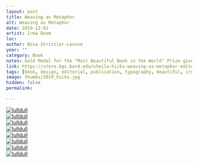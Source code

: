 ```yaml
---
layout: post
title: Weaving as Metaphor
alt: Weaving as Metaphor
date: 2019-12-02
artist: Irma Boom
loc: 
author: Nina Stritzler-Levine
year: ""
category: Book
notes: Gold Medal for the "Most Beautiful Book in the World" Prize given at the Leipzig Book Fair
link: https://store.bgc.bard.edu/sheila-hicks-weaving-as-metaphor-edited-by-nina-stritzler-levine-with-arthur-c-danto-and-joan-simon/
tags: [book, design, editorial, publication, typography, beautiful, irma boom]
image: thumbs/2019_hicks.jpg
hidden: false
permalink:

---
```




<div class="post_image">
	<a href="{{ site.baseurl }}/images/posts/2019_hicks/001.jpg" target="_blank">
	<img src="{{ site.baseurl }}/images/posts/2019_hicks/001.jpg" alt="lulldull"></a>
</div>

<div class="post_image">
	<a href="{{ site.baseurl }}/images/posts/2019_hicks/002.jpg" target="_blank">
	<img src="{{ site.baseurl }}/images/posts/2019_hicks/002.jpg" alt="lulldull"></a>
</div>

<div class="post_image">
	<a href="{{ site.baseurl }}/images/posts/2019_hicks/003.jpg" target="_blank">
	<img src="{{ site.baseurl }}/images/posts/2019_hicks/003.jpg" alt="lulldull"></a>
</div>

<div class="post_image">
	<a href="{{ site.baseurl }}/images/posts/2019_hicks/004.jpg" target="_blank">
	<img src="{{ site.baseurl }}/images/posts/2019_hicks/004.jpg" alt="lulldull"></a>
</div>

<div class="post_image">
	<a href="{{ site.baseurl }}/images/posts/2019_hicks/005.jpg" target="_blank">
	<img src="{{ site.baseurl }}/images/posts/2019_hicks/005.jpg" alt="lulldull"></a>
</div>

<div class="post_image">
	<a href="{{ site.baseurl }}/images/posts/2019_hicks/006.jpg" target="_blank">
	<img src="{{ site.baseurl }}/images/posts/2019_hicks/006.jpg" alt="lulldull"></a>
</div>

<div class="post_image">
	<a href="{{ site.baseurl }}/images/posts/2019_hicks/007.jpg" target="_blank">
	<img src="{{ site.baseurl }}/images/posts/2019_hicks/007.jpg" alt="lulldull"></a>
</div>

<div class="post_image">
	<a href="{{ site.baseurl }}/images/posts/2019_hicks/008.jpg" target="_blank">
	<img src="{{ site.baseurl }}/images/posts/2019_hicks/008.jpg" alt="lulldull"></a>
</div>